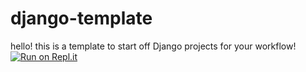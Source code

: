 # django-template

hello!
this is a template to start off Django projects for your workflow!
[![Run on Repl.it](https://repl.it/badge/github/syntax-corp/django-template)](https://repl.it/github/syntax-corp/django-template)
